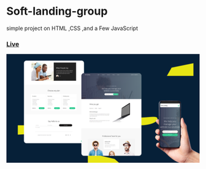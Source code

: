 # Soft-landing-group
simple project on HTML ,CSS ,and a Few JavaScript
<br />
<h3><a href="https://adelsherif.github.io/Soft-landing-group/?fbclid=IwAR1M4R4D_SeKaR7MTCPtYRoqthAeKt02--WJF0SZnAu_iqNqP_SaitKvXyw">Live</a></h3>

<img src="https://raw.githubusercontent.com/Adelsherif/Soft-landing-group/master/soft.png" />
